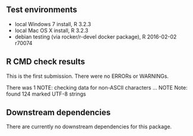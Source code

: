 ## Test environments
* local Windows 7 install, R 3.2.3
* local Mac OS X install, R 3.2.3
* debian testing (via rocker/r-devel docker package), R 2016-02-02 r70074

## R CMD check results
This is the first submission.
There were no ERRORs or WARNINGs.

There was 1 NOTE:
checking data for non-ASCII characters ... NOTE
Note: found 124 marked UTF-8 strings


## Downstream dependencies
There are currently no downstream dependencies for this package.
